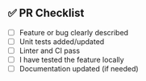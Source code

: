 ## ✅ PR Checklist

- [ ] Feature or bug clearly described
- [ ] Unit tests added/updated
- [ ] Linter and CI pass
- [ ] I have tested the feature locally
- [ ] Documentation updated (if needed)